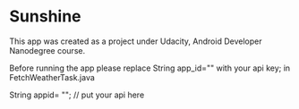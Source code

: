# Sunshine


This app was created as a project under Udacity, Android Developer Nanodegree course.


Before running the app please replace String app_id="" with your api key; in FetchWeatherTask.java

String appid= ""; // put your api here
